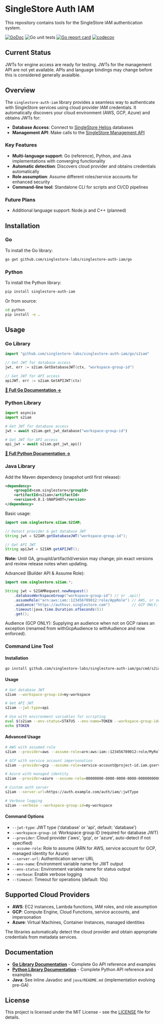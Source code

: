 # SingleStore Auth IAM

This repository contains tools for the SingleStore IAM authentication system.

[![GoDoc](https://godoc.org/github.com/singlestore-labs/singlestore-auth-iam/go/s2iam?status.svg)](https://pkg.go.dev/github.com/singlestore-labs/singlestore-auth-iam/go/s2iam)
![Go unit tests](https://github.com/singlestore-labs/singlestore-auth-iam/actions/workflows/go.yml/badge.svg)
[![Go report card](https://goreportcard.com/badge/github.com/singlestore-labs/singlestore-auth-iam/go)](https://goreportcard.com/report/github.com/singlestore-labs/singlestore-auth-iam/go)
[![codecov](https://codecov.io/gh/singlestore-labs/singlestore-auth-iam/branch/main/graph/badge.svg)](https://codecov.io/gh/singlestore-labs/singlestore-auth-iam)

## Current Status

JWTs for engine access are ready for testing.
JWTs for the management API are not yet available.
APIs and language bindings may change before this is considered generally avaialble.

## Overview

The `singlestore-auth-iam` library provides a seamless way to authenticate with SingleStore services using cloud provider IAM credentials. It automatically discovers your cloud environment (AWS, GCP, Azure) and obtains JWTs for:

- **Database Access**: Connect to [SingleStore Helios](https://www.singlestore.com/product-overview/) databases
- **Management API**: Make calls to the [SingleStore Management API](https://docs.singlestore.com/cloud/user-and-workspace-administration/management-api/)

### Key Features

- **Multi-language support**: Go (reference), Python, and Java implementations with converging functionality
- **Automatic detection**: Discovers cloud provider and obtains credentials automatically  
- **Role assumption**: Assume different roles/service accounts for enhanced security
- **Command-line tool**: Standalone CLI for scripts and CI/CD pipelines

### Future Plans
- Additional language support: Node.js and C++ (planned)


## Installation

### Go

To install the Go library:
```sh
go get github.com/singlestore-labs/singlestore-auth-iam/go
```

### Python

To install the Python library:
```bash
pip install singlestore-auth-iam
```

Or from source:
```bash
cd python
pip install -e .
```

## Usage

### Go Library

```go
import "github.com/singlestore-labs/singlestore-auth-iam/go/s2iam"

// Get JWT for database access
jwt, err := s2iam.GetDatabaseJWT(ctx, "workspace-group-id")

// Get JWT for API access
apiJWT, err := s2iam.GetAPIJWT(ctx)
```

**[📖 Full Go Documentation →](go/README.md)**

### Python Library

```python
import asyncio
import s2iam

# Get JWT for database access
jwt = await s2iam.get_jwt_database("workspace-group-id")

# Get JWT for API access
api_jwt = await s2iam.get_jwt_api()
```

**[📖 Full Python Documentation →](python/README.md)**

### Java Library

Add the Maven dependency (snapshot until first release):

```xml
<dependency>
	<groupId>com.singlestore</groupId>
	<artifactId>s2iam</artifactId>
	<version>0.0.1-SNAPSHOT</version>
</dependency>
```

Basic usage:

```java
import com.singlestore.s2iam.S2IAM;

// Detect provider & get database JWT
String jwt = S2IAM.getDatabaseJWT("workspace-group-id");

// Get API JWT
String apiJwt = S2IAM.getAPIJWT();
```

**Note:** Until GA, groupId/artifactId/version may change; pin exact versions and review release notes when updating.

Advanced (Builder API & Assume Role):

```java
import com.singlestore.s2iam.*;

String jwt = S2IAMRequest.newRequest()
	.databaseWorkspaceGroup("workspace-group-id") // or .api()
	.assumeRole("arn:aws:iam::123456789012:role/AppRole") // AWS, or service account email (GCP), or Azure client ID
	.audience("https://authsvc.singlestore.com")          // GCP ONLY; throws if non-GCP
	.timeout(java.time.Duration.ofSeconds(5))
	.get();
```

Audience (GCP ONLY): Supplying an audience when not on GCP raises an exception (renamed from withGcpAudience to withAudience and now enforced).

### Command Line Tool

#### Installation

```bash
go install github.com/singlestore-labs/singlestore-auth-iam/go/cmd/s2iam@latest
```

#### Usage

```bash
# Get database JWT
s2iam --workspace-group-id=my-workspace

# Get API JWT
s2iam --jwt-type=api

# Use with environment variables for scripting
eval $(s2iam --env-status=STATUS --env-name=TOKEN --workspace-group-id=my-workspace)
echo $TOKEN
```

#### Advanced Usage

```bash
# AWS with assumed role
s2iam --provider=aws --assume-role=arn:aws:iam::123456789012:role/MyRole

# GCP with service account impersonation
s2iam --provider=gcp --assume-role=service-account@project-id.iam.gserviceaccount.com

# Azure with managed identity
s2iam --provider=azure --assume-role=00000000-0000-0000-0000-000000000000

# Custom auth server
s2iam --server-url=https://auth.example.com/auth/iam/:jwtType

# Verbose logging
s2iam --verbose --workspace-group-id=my-workspace
```

#### Command Options

- `--jwt-type`: JWT type ('database' or 'api', default: 'database')
- `--workspace-group-id`: Workspace group ID (required for database JWT)
- `--provider`: Cloud provider ('aws', 'gcp', or 'azure', auto-detect if not specified)
- `--assume-role`: Role to assume (ARN for AWS, service account for GCP, managed identity for Azure)
- `--server-url`: Authentication server URL
- `--env-name`: Environment variable name for JWT output
- `--env-status`: Environment variable name for status output
- `--verbose`: Enable verbose logging
- `--timeout`: Timeout for operations (default: 10s)

## Supported Cloud Providers

- **AWS**: EC2 instances, Lambda functions, IAM roles, and role assumption
- **GCP**: Compute Engine, Cloud Functions, service accounts, and impersonation  
- **Azure**: Virtual Machines, Container Instances, managed identities

The libraries automatically detect the cloud provider and obtain appropriate credentials from metadata services.

## Documentation

- **[Go Library Documentation](go/README.md)** - Complete Go API reference and examples
- **[Python Library Documentation](python/README.md)** - Complete Python API reference and examples
- **Java**: See inline Javadoc and `java/README.md` (implementation evolving pre-GA)

## License
This project is licensed under the MIT License - see the [LICENSE](LICENSE) file for details.
